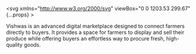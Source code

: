 <svg
xmlns="http://www.w3.org/2000/svg"
viewBox="0 0 1203.53 299.67"
{...props} >
<defs>

<style>{".cls-1{fill:#00c35d}.cls-2{fill:var(--logo-text)}"}</style>
</defs>
<g id="Layer_1">
<path
          d="M199.69 136.15c-2.15 29.78-15.89 52.58-41.33 68.49-7.05 4.41-13.58 4.92-20.84.51-27.29-16.55-41.05-40.88-42.59-72.53-.41-8.35 2.77-14.51 10.1-18.43 28.5-15.24 56.93-15.03 85.43.19 9.13 4.88 9.97 12.8 9.23 21.76ZM127.92 79.83c-21.06 13.17-39.81 25.16-58.84 36.7-18.07 10.96-36.39 10.96-55.07.76-9.15-5-11.42-10.34-6.39-20.17 15.24-29.77 51.37-44.67 83.76-33.09 11.95 4.28 23.37 10.05 36.54 15.8ZM77.53 131.31c-1.61 25.72 1.17 48 1.63 70.37.46 22.56-10.38 38.78-29.97 49.52-6.76 3.71-11.13 2.49-15.92-4.09-20.32-27.91-15.55-68.21 11.94-91.58 9.39-7.98 19.73-14.84 32.32-24.22ZM197.97 97.69c-22.61-12.14-44.95-22.93-66-35.83-15.88-9.74-22.67-25.71-22.65-44.63.01-9.85 3.29-14.19 13.81-14.65 38.13-1.7 67.47 24.49 72.69 66.12 1.16 9.28 1.41 18.67 2.15 29ZM216.06 170.38c0-26.64.13-49.01-.04-71.38-.16-20.7 8.59-36.35 25.88-47.46 8.93-5.73 15.46-5.61 21.94 4.76 17.32 27.69 13.01 64.57-12.13 86.97-9.92 8.84-21.17 16.18-35.66 27.1ZM97.78 203.27c21.95 11.69 42.94 21.91 62.94 33.79 18.28 10.86 25.94 28.08 24.6 49.46-.46 7.29-2.99 9.99-10.64 10.79-34.45 3.59-67.36-19.68-73.52-54.05-2.27-12.64-4.89-25.54-3.39-39.99ZM167.84 220.26c21.5-13.35 41.01-26.22 61.26-37.78 16.79-9.59 34.29-8.41 51.4.48 9.47 4.91 12.16 10.61 6.6 21.07-14.82 27.86-47.86 42.81-78.61 33.98-13.87-3.98-26.78-10.39-40.65-17.74Z"
          className="cls-1"
        />
<path
          d="m407.82 229.25-53.58-159.6h34.2l39.03 122.7 38.72-122.7h34.43l-53.81 159.6h-38.99ZM524.56 101.58c-4.87 0-9.08-1.79-12.65-5.36-3.57-3.57-5.36-7.79-5.36-12.65s1.79-9.12 5.36-12.77c3.57-3.65 7.79-5.47 12.65-5.47s9.31 1.82 12.88 5.47c3.57 3.65 5.36 7.91 5.36 12.77s-1.79 9.08-5.36 12.65c-3.57 3.57-7.87 5.36-12.88 5.36Zm-14.59 127.67v-114h29.41v114h-29.41ZM592.5 147.63c0 3.04 2.01 5.51 6.04 7.41 4.03 1.9 8.93 3.57 14.71 5.02 5.78 1.45 11.55 3.27 17.33 5.47 5.78 2.2 10.68 5.89 14.71 11.06 4.03 5.17 6.04 11.63 6.04 19.38 0 11.71-4.37 20.71-13.11 27.02-8.74 6.31-19.65 9.46-32.72 9.46-23.41 0-39.37-9.04-47.88-27.13l25.54-14.37c3.34 9.88 10.79 14.82 22.34 14.82 10.49 0 15.73-3.27 15.73-9.8 0-3.04-2.02-5.51-6.04-7.41-4.03-1.9-8.93-3.61-14.71-5.13-5.78-1.52-11.55-3.42-17.33-5.7-5.78-2.28-10.68-5.89-14.71-10.83-4.03-4.94-6.04-11.13-6.04-18.58 0-11.25 4.14-20.1 12.43-26.56 8.28-6.46 18.58-9.69 30.89-9.69 9.27 0 17.71 2.09 25.31 6.27 7.6 4.18 13.6 10.15 18.01 17.9l-25.08 13.68c-3.65-7.75-9.73-11.63-18.24-11.63-3.8 0-6.95.84-9.46 2.51-2.51 1.67-3.76 3.95-3.76 6.84ZM733.64 112.06c12.46 0 22.76 4.18 30.89 12.54 8.13 8.36 12.2 19.92 12.2 34.66v70h-29.41v-66.35c0-7.6-2.05-13.41-6.16-17.44-4.1-4.03-9.58-6.04-16.42-6.04-7.6 0-13.68 2.36-18.24 7.07-4.56 4.71-6.84 11.78-6.84 21.2v61.56h-29.41V69.65h29.41v58.37c7.14-10.64 18.47-15.96 33.97-15.96ZM928.12 115.25h28.23l-33.25 114h-28.83l-21.56-69.08-21.56 69.08h-28.83l-33.51-114h31.1l19.52 70 20.76-70h27.84l20.76 70.24 19.33-70.24ZM1057.4 115.25h29.41v114h-29.41V215.8c-8.82 11.1-21.2 16.64-37.16 16.64S992 226.63 981.14 215c-10.87-11.63-16.3-25.88-16.3-42.75s5.43-31.12 16.3-42.75c10.87-11.63 23.9-17.44 39.1-17.44 15.96 0 28.35 5.55 37.16 16.64v-13.45Zm-54.27 80.15c5.93 6.01 13.45 9.01 22.57 9.01s16.68-3 22.69-9.01c6-6 9.01-13.72 9.01-23.14s-3-17.14-9.01-23.14-13.57-9.01-22.69-9.01-16.64 3-22.57 9.01-8.89 13.72-8.89 23.14 2.96 17.14 8.89 23.14ZM1139.7 147.63c0 3.04 2.01 5.51 6.04 7.41 4.02 1.9 8.93 3.57 14.7 5.02 5.78 1.45 11.55 3.27 17.33 5.47 5.78 2.2 10.68 5.89 14.71 11.06 4.03 5.17 6.04 11.63 6.04 19.38 0 11.71-4.37 20.71-13.11 27.02-8.74 6.31-19.65 9.46-32.72 9.46-23.41 0-39.37-9.04-47.88-27.13l25.54-14.37c3.34 9.88 10.79 14.82 22.34 14.82 10.49 0 15.73-3.27 15.73-9.8 0-3.04-2.02-5.51-6.04-7.41-4.03-1.9-8.93-3.61-14.71-5.13-5.78-1.52-11.55-3.42-17.33-5.7-5.78-2.28-10.68-5.89-14.71-10.83-4.03-4.94-6.04-11.13-6.04-18.58 0-11.25 4.14-20.1 12.43-26.56 8.28-6.46 18.58-9.69 30.89-9.69 9.27 0 17.71 2.09 25.31 6.27 7.6 4.18 13.6 10.15 18.01 17.9l-25.08 13.68c-3.65-7.75-9.73-11.63-18.24-11.63-3.8 0-6.95.84-9.46 2.51-2.51 1.67-3.76 3.95-3.76 6.84Z"
          className="cls-2"
        />
</g>
</svg>

Vishwas is an advanced digital marketplace designed to connect farmers directly to buyers. It provides a space for farmers to display and sell their produce while offering buyers an effortless way to procure fresh, high-quality goods.
